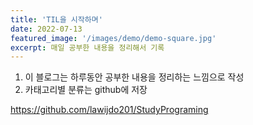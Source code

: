 ```yaml
---
title: 'TIL을 시작하며'
date: 2022-07-13
featured_image: '/images/demo/demo-square.jpg'
excerpt: 매일 공부한 내용을 정리해서 기록
---
```


1. 이 블로그는 하루동안 공부한 내용을 정리하는 느낌으로 작성
2. 카태고리별 분류는 github에 저장

https://github.com/lawijdo201/StudyPrograming
